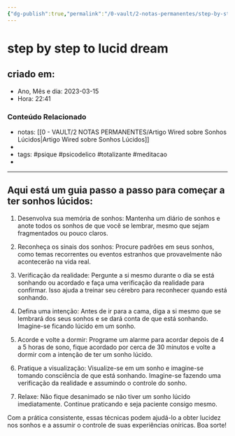 ```yaml
---
{"dg-publish":true,"permalink":"/0-vault/2-notas-permanentes/step-by-step-to-lucid-dream/","tags":["permanente","psique","psicodelico","totalizante","meditacao"],"dgHomeLink":true,"dgShowLocalGraph":true,"dgShowFileTree":true,"dgEnableSearch":true,"noteIcon":""}
---
```


# step by step to lucid dream

## criado em: 

- Ano, Mês e dia: 2023-03-15
- Hora: 22:41

### Conteúdo Relacionado

- notas: [[0 - VAULT/2 NOTAS PERMANENTES/Artigo Wired sobre Sonhos Lúcidos\|Artigo Wired sobre Sonhos Lúcidos]]
- 
- tags: #psique #psicodelico #totalizante #meditacao 
- 
---

## Aqui está um guia passo a passo para começar a ter sonhos lúcidos:

1. Desenvolva sua memória de sonhos: Mantenha um diário de sonhos e anote todos os sonhos de que você se lembrar, mesmo que sejam fragmentados ou pouco claros.
    
2. Reconheça os sinais dos sonhos: Procure padrões em seus sonhos, como temas recorrentes ou eventos estranhos que provavelmente não acontecerão na vida real.
    
3. Verificação da realidade: Pergunte a si mesmo durante o dia se está sonhando ou acordado e faça uma verificação da realidade para confirmar. Isso ajuda a treinar seu cérebro para reconhecer quando está sonhando.
    
4. Defina uma intenção: Antes de ir para a cama, diga a si mesmo que se lembrará dos seus sonhos e se dará conta de que está sonhando. Imagine-se ficando lúcido em um sonho.
    
5. Acorde e volte a dormir: Programe um alarme para acordar depois de 4 a 5 horas de sono, fique acordado por cerca de 30 minutos e volte a dormir com a intenção de ter um sonho lúcido.
    
6. Pratique a visualização: Visualize-se em um sonho e imagine-se tomando consciência de que está sonhando. Imagine-se fazendo uma verificação da realidade e assumindo o controle do sonho.
    
7. Relaxe: Não fique desanimado se não tiver um sonho lúcido imediatamente. Continue praticando e seja paciente consigo mesmo.

Com a prática consistente, essas técnicas podem ajudá-lo a obter lucidez nos sonhos e a assumir o controle de suas experiências oníricas. Boa sorte!